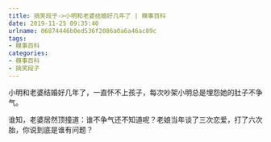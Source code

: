 ```yaml
---
title: 搞笑段子->小明和老婆结婚好几年了 | 糗事百科
date: 2019-11-25 09:35:40
urlname: 06874446b0ed536f2086a0a6a46ac89c
tags: 
- 糗事百科
categories:
- 糗事百科
- 搞笑段子
---
```

小明和老婆结婚好几年了，一直怀不上孩子，每次吵架小明总是埋怨她的肚子不争气。

谁知，老婆居然顶撞道：谁不争气还不知道呢？老娘当年谈了三次恋爱，打了六次胎，你说到底是谁有问题？


